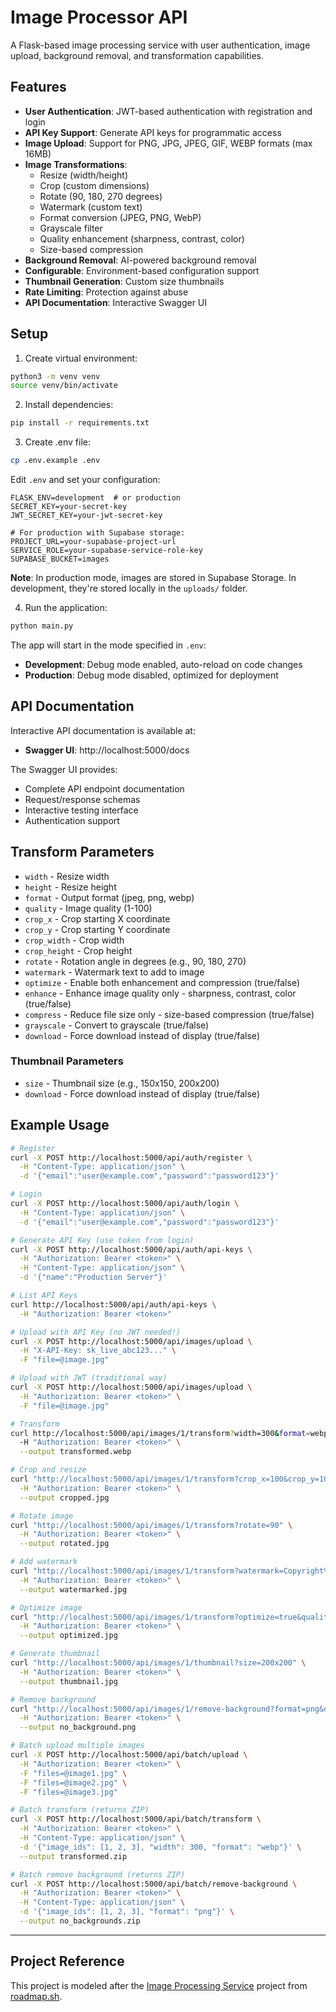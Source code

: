 # Image Processor API

A Flask-based image processing service with user authentication, image upload, background removal, and transformation capabilities.

## Features

- **User Authentication**: JWT-based authentication with registration and login
- **API Key Support**: Generate API keys for programmatic access
- **Image Upload**: Support for PNG, JPG, JPEG, GIF, WEBP formats (max 16MB)
- **Image Transformations**:
  - Resize (width/height)
  - Crop (custom dimensions)
  - Rotate (90, 180, 270 degrees)
  - Watermark (custom text)
  - Format conversion (JPEG, PNG, WebP)
  - Grayscale filter
  - Quality enhancement (sharpness, contrast, color)
  - Size-based compression
- **Background Removal**: AI-powered background removal
- **Configurable**: Environment-based configuration support
- **Thumbnail Generation**: Custom size thumbnails
- **Rate Limiting**: Protection against abuse
- **API Documentation**: Interactive Swagger UI

## Setup

1. Create virtual environment:
```bash
python3 -m venv venv
source venv/bin/activate
```

2. Install dependencies:
```bash
pip install -r requirements.txt
```

3. Create .env file:
```bash
cp .env.example .env
```

Edit `.env` and set your configuration:
```
FLASK_ENV=development  # or production
SECRET_KEY=your-secret-key
JWT_SECRET_KEY=your-jwt-secret-key

# For production with Supabase storage:
PROJECT_URL=your-supabase-project-url
SERVICE_ROLE=your-supabase-service-role-key
SUPABASE_BUCKET=images
```

**Note**: In production mode, images are stored in Supabase Storage. In development, they're stored locally in the `uploads/` folder.

4. Run the application:
```bash
python main.py
```

The app will start in the mode specified in `.env`:
- **Development**: Debug mode enabled, auto-reload on code changes
- **Production**: Debug mode disabled, optimized for deployment

## API Documentation

Interactive API documentation is available at:
- **Swagger UI**: http://localhost:5000/docs

The Swagger UI provides:
- Complete API endpoint documentation
- Request/response schemas
- Interactive testing interface
- Authentication support

## Transform Parameters
- `width` - Resize width
- `height` - Resize height
- `format` - Output format (jpeg, png, webp)
- `quality` - Image quality (1-100)
- `crop_x` - Crop starting X coordinate
- `crop_y` - Crop starting Y coordinate
- `crop_width` - Crop width
- `crop_height` - Crop height
- `rotate` - Rotation angle in degrees (e.g., 90, 180, 270)
- `watermark` - Watermark text to add to image
- `optimize` - Enable both enhancement and compression (true/false)
- `enhance` - Enhance image quality only - sharpness, contrast, color (true/false)
- `compress` - Reduce file size only - size-based compression (true/false)
- `grayscale` - Convert to grayscale (true/false)
- `download` - Force download instead of display (true/false)

### Thumbnail Parameters
- `size` - Thumbnail size (e.g., 150x150, 200x200)
- `download` - Force download instead of display (true/false)

## Example Usage

```bash
# Register
curl -X POST http://localhost:5000/api/auth/register \
  -H "Content-Type: application/json" \
  -d '{"email":"user@example.com","password":"password123"}'

# Login
curl -X POST http://localhost:5000/api/auth/login \
  -H "Content-Type: application/json" \
  -d '{"email":"user@example.com","password":"password123"}'

# Generate API Key (use token from login)
curl -X POST http://localhost:5000/api/auth/api-keys \
  -H "Authorization: Bearer <token>" \
  -H "Content-Type: application/json" \
  -d '{"name":"Production Server"}'

# List API Keys
curl http://localhost:5000/api/auth/api-keys \
  -H "Authorization: Bearer <token>"

# Upload with API Key (no JWT needed!)
curl -X POST http://localhost:5000/api/images/upload \
  -H "X-API-Key: sk_live_abc123..." \
  -F "file=@image.jpg"

# Upload with JWT (traditional way)
curl -X POST http://localhost:5000/api/images/upload \
  -H "Authorization: Bearer <token>" \
  -F "file=@image.jpg"

# Transform
curl http://localhost:5000/api/images/1/transform?width=300&format=webp \
  -H "Authorization: Bearer <token>" \
  --output transformed.webp

# Crop and resize
curl "http://localhost:5000/api/images/1/transform?crop_x=100&crop_y=100&crop_width=500&crop_height=500&width=200" \
  -H "Authorization: Bearer <token>" \
  --output cropped.jpg

# Rotate image
curl "http://localhost:5000/api/images/1/transform?rotate=90" \
  -H "Authorization: Bearer <token>" \
  --output rotated.jpg

# Add watermark
curl "http://localhost:5000/api/images/1/transform?watermark=Copyright%202025" \
  -H "Authorization: Bearer <token>" \
  --output watermarked.jpg

# Optimize image
curl "http://localhost:5000/api/images/1/transform?optimize=true&quality=80" \
  -H "Authorization: Bearer <token>" \
  --output optimized.jpg

# Generate thumbnail
curl "http://localhost:5000/api/images/1/thumbnail?size=200x200" \
  -H "Authorization: Bearer <token>" \
  --output thumbnail.jpg

# Remove background
curl "http://localhost:5000/api/images/1/remove-background?format=png&download=true" \
  -H "Authorization: Bearer <token>" \
  --output no_background.png

# Batch upload multiple images
curl -X POST http://localhost:5000/api/batch/upload \
  -H "Authorization: Bearer <token>" \
  -F "files=@image1.jpg" \
  -F "files=@image2.jpg" \
  -F "files=@image3.jpg"

# Batch transform (returns ZIP)
curl -X POST http://localhost:5000/api/batch/transform \
  -H "Authorization: Bearer <token>" \
  -H "Content-Type: application/json" \
  -d '{"image_ids": [1, 2, 3], "width": 300, "format": "webp"}' \
  --output transformed.zip

# Batch remove background (returns ZIP)
curl -X POST http://localhost:5000/api/batch/remove-background \
  -H "Authorization: Bearer <token>" \
  -H "Content-Type: application/json" \
  -d '{"image_ids": [1, 2, 3], "format": "png"}' \
  --output no_backgrounds.zip
```

---

## Project Reference

This project is modeled after the [Image Processing Service](https://roadmap.sh/projects/image-processing-service) project from [roadmap.sh](https://roadmap.sh).

